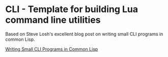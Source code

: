 # CLI - Template for building Lua command line utilities

Based on Steve Losh's excellent blog post on writing small CLI programs in
common Lisp.

[Writing Small CLI Programs in Common Lisp](https://stevelosh.com/blog/2021/03/small-common-lisp-cli-programs/)
